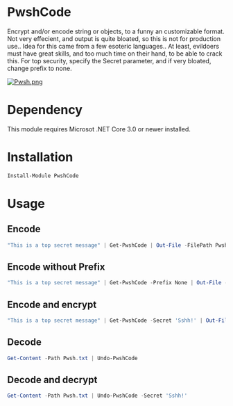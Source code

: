 # PwshCode

Encrypt and/or encode string or objects, to a funny an customizable format. Not very effecient, and output is quite bloated, so this is not for production use.. Idea for this came from a few esoteric languages.. At least, evildoers must have great skills, and too much time on their hand, to be able to crack this. For top security, specify the Secret parameter, and if very bloated, change prefix to none.

[![Pwsh.png](https://i.postimg.cc/zB5617Ty/Pwsh.png)](https://postimg.cc/LqCNtzCS)

# Dependency
This module requires Microsot .NET Core 3.0 or newer installed.

# Installation
```powershell
Install-Module PwshCode
```

# Usage

## Encode
```powershell
"This is a top secret message" | Get-PwshCode | Out-File -FilePath Pwsh.txt
```

## Encode without Prefix
```powershell
"This is a top secret message" | Get-PwshCode -Prefix None | Out-File -FilePath Pwsh.txt
```

## Encode and encrypt
```powershell
"This is a top secret message" | Get-PwshCode -Secret 'Sshh!' | Out-File -FilePath Pwsh.txt
```

## Decode
```powershell
Get-Content -Path Pwsh.txt | Undo-PwshCode
```

## Decode and decrypt
```powershell
Get-Content -Path Pwsh.txt | Undo-PwshCode -Secret 'Sshh!'
```
